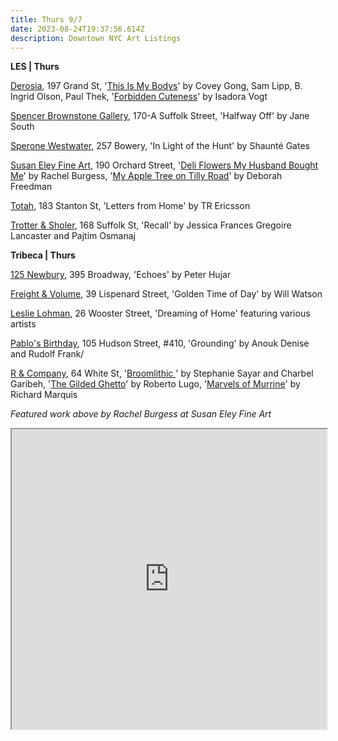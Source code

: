 ```yaml
---
title: Thurs 9/7
date: 2023-08-24T19:37:56.614Z
description: Downtown NYC Art Listings
---
```

**L﻿ES | Thurs**

[Derosia](https://www.derosia.nyc/exhibitions), 197 Grand St, '[This Is My Bodys](https://www.derosia.nyc/exhibitions/this-is-my-bodys)' by Covey Gong, Sam Lipp, B. Ingrid Olson, Paul Thek, '[Forbidden Cuteness](https://www.derosia.nyc/exhibitions/forbidden-cuteness)' by Isadora Vogt

[﻿Spencer Brownstone Gallery](https://spencerbrownstonegallery.com/exhibitions/halfway-off), 170-A Suffolk Street, 'Halfway Off' by Jane South

[Sperone Westwater](https://www.speronewestwater.com/exhibitions/shaunte-gates2), 257 Bowery, 'In Light of the Hunt' by Shaunté Gates

[Susan Eley Fine Art](https://susaneleyfineart.com/), 190 Orchard Street, '[Deli Flowers My Husband Bought Me](https://susaneleyfineart.com/Detail/exhibitions/241)' by Rachel Burgess, '[My Apple Tree on Tilly Road](https://susaneleyfineart.com/Detail/exhibitions/242)' by Deborah Freedman

[Totah](https://www.davidtotah.com/upcoming), 183 Stanton St, 'Letters from Home' by TR Ericsson

[Trotter & Sholer](https://trotterandsholer.com/exhibitions/30-recall-jessica-frances-gregoire-lancaster-and-pajtim-osmanaj/overview/), 168 Suffolk St, 'Recall' by Jessica Frances Gregoire Lancaster and Pajtim Osmanaj

**T﻿ribeca | Thurs**

[125 Newbury](https://www.125newbury.com/exhibitions/peter-hujar-echoes), 395 Broadway, 'Echoes' by Peter Hujar

[Freight & Volume](http://www.freightandvolume.com/exhibitions), 39 Lispenard Street, 'Golden Time of Day' by Will Watson

[Leslie Lohman](https://leslielohman.org/exhibitions/dreaming-of-home), 26 Wooster Street, 'Dreaming of Home' featuring various artists

[Pablo's Birthday](https://pablosbirthday.com/exhibitions/110-grounding-anouk-lamm-anouk-denise-rudolf-frank/), 105 Hudson Street, #410, 'Grounding' by Anouk Denise and Rudolf Frank/

[R & Company](https://r-and-company.com/), 64 White St, '[Broomlithic ](https://r-and-company.com/exhibition/sayar-garibeh-broomlithic/)' by Stephanie Sayar and Charbel Garibeh, '[The Gilded Ghetto](https://r-and-company.com/exhibition/roberto-lugo-the-gilded-ghetto/)' by Roberto Lugo, '[Marvels of Murrine](https://r-and-company.com/exhibition/marvels-of-murrine-the-artistry-of-richard-marquis/)' by Richard Marquis

*F﻿eatured work above by Rachel Burgess at Susan Eley Fine Art*

<iframe src="https://www.google.com/maps/d/u/1/embed?mid=1o1dhJJ-jIGjWZMLwTmR5T3uHjiJXW40&ehbc=2E312F" width="100%" height="480"></iframe>
